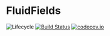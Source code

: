 # FluidFields

![Lifecycle](https://img.shields.io/badge/lifecycle-experimental-orange.svg)<!--
![Lifecycle](https://img.shields.io/badge/lifecycle-maturing-blue.svg)
![Lifecycle](https://img.shields.io/badge/lifecycle-stable-green.svg)
![Lifecycle](https://img.shields.io/badge/lifecycle-retired-orange.svg)
![Lifecycle](https://img.shields.io/badge/lifecycle-archived-red.svg)
![Lifecycle](https://img.shields.io/badge/lifecycle-dormant-blue.svg) -->
[![Build Status](https://travis-ci.org/favba/FluidFields.jl.svg?branch=master)](https://travis-ci.org/favba/FluidFields.jl)
[![codecov.io](http://codecov.io/github/favba/FluidFields.jl/coverage.svg?branch=master)](http://codecov.io/github/favba/FluidFields.jl?branch=master)
